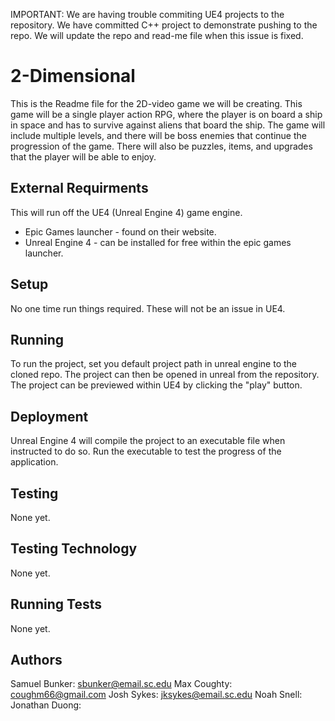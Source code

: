 IMPORTANT: We are having trouble commiting UE4 projects to the repository. We have committed C++ project to demonstrate pushing to the repo. We will update the repo and read-me file when this issue is fixed. 

# 2-Dimensional

This is the Readme file for the 2D-video game we will be creating. This game will be a single player action RPG, where 
the player is on board a ship in space and has to survive against aliens that board the ship. The game will include multiple
levels, and there will be boss enemies that continue the progression of the game. There will also be puzzles, items, and 
upgrades that the player will be able to enjoy.

## External Requirments

This will run off the UE4 (Unreal Engine 4) game engine.
* Epic Games launcher - found on their website.
* Unreal Engine 4 - can be installed for free within the epic games launcher. 

## Setup

No one time run things required. These will not be an issue in UE4.

## Running

To run the project, set you default project path in unreal engine to the cloned repo. The project can then be opened in unreal from the repository. The project can be previewed within UE4 by clicking the "play" button. 

## Deployment

Unreal Engine 4 will compile the project to an executable file when instructed to do so. Run the executable to test the progress of the application.

## Testing

None yet.

## Testing Technology

None yet.

## Running Tests

None yet.

## Authors

Samuel Bunker: sbunker@email.sc.edu
Max Coughty: coughm66@gmail.com
Josh Sykes: jksykes@email.sc.edu
Noah Snell: 
Jonathan Duong: 
